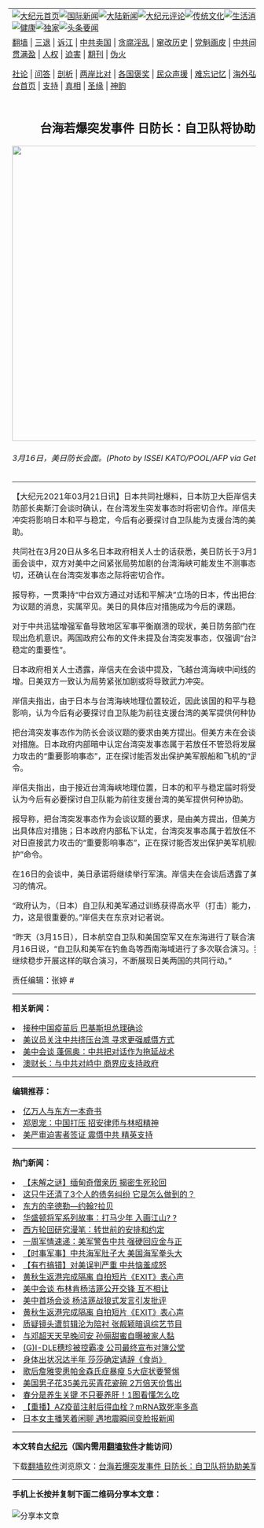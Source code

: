 <a name="1" id="1" target="_blank"></a><span id="1"></span>
<table align=center border="0"><tr><td colspan="2" VALIGN=TOP><a href="https://github.com/jfwhtu349/djy/blob/master/gb/nf1351518.md#1"><img src="https://raw.githubusercontent.com/jfwhtu349/www/master/t/djy/1.jpg" title="大纪元首页" alt="大纪元首页"></a><a href="https://github.com/jfwhtu349/djy/blob/master/gb/n24hr.md#1"><img src="https://raw.githubusercontent.com/jfwhtu349/www/master/t/djy/3.jpg" title="国际新闻" alt="国际新闻"></a><a href="https://github.com/jfwhtu349/djy/blob/master/gb/nsc413.md#1"><img src="https://raw.githubusercontent.com/jfwhtu349/www/master/t/djy/4.jpg" title="大陆新闻" alt="大陆新闻"></a><a href="https://github.com/jfwhtu349/djy/blob/master/gb/news392.md#1"><img src="https://raw.githubusercontent.com/jfwhtu349/www/master/t/djy/5.jpg" title="大纪元评论" alt="大纪元评论"></a><a href="https://github.com/jfwhtu349/djy/blob/master/gb/news2007.md#1"><img src="https://raw.githubusercontent.com/jfwhtu349/www/master/t/djy/6.jpg" title="传统文化" alt="传统文化"></a><a href="https://github.com/jfwhtu349/djy/blob/master/gb/news2008.md#1"><img src="https://raw.githubusercontent.com/jfwhtu349/www/master/t/djy/7.jpg" title="生活消费" alt="生活消费"></a><a href="https://github.com/jfwhtu349/djy/blob/master/gb/ncyule.md#1"><img src="https://raw.githubusercontent.com/jfwhtu349/www/master/t/djy/8.jpg" title="娱乐休闲" alt="娱乐休闲"></a><a href="https://github.com/jfwhtu349/djy/blob/master/gb/nsc1002.md#1"><img src="https://raw.githubusercontent.com/jfwhtu349/www/master/t/djy/9.jpg" title="健康" alt="健康"></a><a href="https://github.com/jfwhtu349/djy/blob/master/gb/nf6092.md#1"><img src="https://raw.githubusercontent.com/jfwhtu349/www/master/t/djy/10a.jpg" title="独家" alt="独家"></a><a href="https://github.com/jfwhtu349/djy/blob/master/gb/nf4514.md#1"><img src="https://raw.githubusercontent.com/jfwhtu349/www/master/t/djy/12a.jpg" title="头条要闻" alt="头条要闻"></a></td></tr>
<tr><td colspan="2" VALIGN=TOP><a target="_blank" href="https://github.com/jfwhtu349/www/blob/master/README.md?zsrh#1">翻墙</a> | <a target="_blank" href="https://github.com/jfwhtu349/djy/blob/master/gb/nf5657.md#1">三退</a> | <a target="_blank" href="https://github.com/jfwhtu349/djy/blob/master/gb/nf6124.md#1">诉江</a> | <a target="_blank" href="https://github.com/jfwhtu349/djy/blob/master/gb/nf1176117.md#1">中共卖国</a> | <a target="_blank" href="https://github.com/jfwhtu349/djy/blob/master/gb/nf5773.md#1">贪腐淫乱</a> | <a target="_blank" href="https://github.com/jfwhtu349/djy/blob/master/gb/nf1176115.md#1">窜改历史</a> | <a target="_blank" href="https://github.com/jfwhtu349/djy/blob/master/gb/nf1176107.md#1">党魁画皮</a> | <a target="_blank" href="https://github.com/jfwhtu349/djy/blob/master/gb/nf1320400.md#1">中共间谍</a> | <a target="_blank" href="https://github.com/jfwhtu349/djy/blob/master/gb/nf1176114.md#1">破坏传统</a> | <a target="_blank" href="https://github.com/jfwhtu349/ntdtv/blob/master/gb/prog447_1.md#1">恶贯满盈</a> | <a target="_blank" href="https://github.com/jfwhtu349/djy/blob/master/gb/ncid278.md#1">人权</a> | <a target="_blank" href="https://github.com/jfwhtu349/djy/blob/master/gb/nf1176111.md#1">迫害</a> | <a target="_blank" href="https://gitlab.com/szzdlab/mh-qikan/blob/master/README.md#1">期刊</a> | <a target="_blank" href="https://github.com/jfwhtu349/djy/blob/master/gb/nf5562.md#1">伪火</a></p><p><a target="_blank" href="https://github.com/jfwhtu349/djy/blob/master/gb/9p.md#1">社论</a> | <a target="_blank" href="https://github.com/jfwhtu349/djy/blob/master/gb/nf4378.md#1">问答</a> | <a target="_blank" href="https://github.com/jfwhtu349/djy/blob/master/gb/nf5792.md#1">剖析</a> | <a target="_blank" href="https://github.com/jfwhtu349/djy/blob/master/gb/nf5735.md#1">两岸比对</a> | <a target="_blank" href="https://github.com/jfwhtu349/djy/blob/master/gb/nf6119.md#1">各国褒奖</a> | <a target="_blank" href="https://github.com/jfwhtu349/djy/blob/master/gb/nf6120.md#1">民众声援</a> | <a target="_blank" href="https://github.com/jfwhtu349/djy/blob/master/gb/nf1188594.md#1">难忘记忆</a> | <a target="_blank" href="https://github.com/jfwhtu349/djy/blob/master/gb/nf3180.md#1">海外弘传</a> | <a target="_blank" href="https://github.com/jfwhtu349/djy/blob/master/gb/nf5410.md#1">万人上访</a> | <a target="_blank" href="https://github.com/jfwhtu349/www/blob/master/README.md?zsrh#1">平台首页</a> | <a target="_blank" href="https://github.com/jfwhtu349/djy/blob/master/gb/nf4386.md#1">支持</a> | <a target="_blank" href="https://github.com/jfwhtu349/djy/blob/master/gb/nf4389.md#1">真相</a> | <a target="_blank" href="https://github.com/jfwhtu349/djy/blob/master/gb/nf5790.md#1">圣缘</a> | <a target="_blank" href="https://github.com/jfwhtu349/djy/blob/master/gb/nf4786.md#1">神韵</a></td></tr>
<tr><td VALIGN=TOP width="626"><h2 align=center>台海若爆突发事件 日防长：自卫队将协助美军</h2>
<img width="600" src="https://i.epochtimes.com/assets/uploads/2021/03/GettyImages-1231743409-600x400.jpg" />
<h6>3月16日，美日防长会面。(Photo by ISSEI KATO/POOL/AFP via Getty Images)
</h6>
<hr>
	<p>【大纪元2021年03月21日讯】<ahref="https://github.com/jfwhtu349/djy/blob/master/gb/tag/%E6%97%A5%E6%9C%AC.md#1">日本</a>共同社爆料，日本防卫大臣<ahref="https://github.com/jfwhtu349/djy/blob/master/gb/tag/%E5%B2%B8%E4%BF%A1%E5%A4%AB.md#1">岸信夫</a>近日与美国国防部长奥斯汀会谈时确认，在<ahref="https://github.com/jfwhtu349/djy/blob/master/gb/tag/%E5%8F%B0%E6%B9%BE.md#1">台湾</a>发生突发事态时将密切合作。<ahref="https://github.com/jfwhtu349/djy/blob/master/gb/tag/%E5%B2%B8%E4%BF%A1%E5%A4%AB.md#1">岸信夫</a>说，<ahref="https://github.com/jfwhtu349/djy/blob/master/gb/tag/%E5%8F%B0%E6%B5%B7.md#1">台海</a>武力冲突将影响<ahref="https://github.com/jfwhtu349/djy/blob/master/gb/tag/%E6%97%A5%E6%9C%AC.md#1">日本</a>和平与稳定，今后有必要探讨自卫队能为支援台湾的美军提供何种协助。</p>
<p>共同社在3月20日从多名日本政府相关人士的话获悉，美日防长于3月16日举行面对面会谈中，双方对美中之间紧张局势加剧的<ahref="https://github.com/jfwhtu349/djy/blob/master/gb/tag/%E5%8F%B0%E6%B9%BE.md#1">台湾</a>海峡可能发生不测事态表达了共同关切，还确认在台湾突发事态之际将密切合作。</p>
<p>报导称，一贯秉持“中台双方通过对话和平解决”立场的日本，传出把台湾突发事态作为议题的消息，实属罕见。美日的具体应对措施成为今后的课题。</p>
<p>对于中共迅猛增强军备导致地区军事平衡崩溃的现状，美日防务部门在此次会谈中展现出危机意识。两国政府公布的文件未提及台湾突发事态，仅强调“台湾海峡的和平与稳定的重要性”。</p>
<p>日本政府相关人士透露，岸信夫在会谈中提及，飞越台湾海峡中间线的中共军机骤增。日美双方一致认为局势紧张加剧或将导致武力冲突。</p>
<p>岸信夫指出，由于日本与台湾海峡地理位置较近，因此该国的和平与稳定将受到很大影响，认为今后有必要探讨自卫队能为前往支援台湾的美军提供何种协助。</p>
<p>把台湾突发事态作为防长会谈议题的要求由美方提出。但美方未在会谈中给出具体应对措施。日本政府内部暗中认定台湾突发事态属于若放任不管恐将发展为对日直接武力攻击的“重要影响事态”，正在探讨能否发出保护美军舰船和飞机的“武器等防护”命令。</p>
<p>岸信夫指出，由于接近台湾海峡地理位置，日本的和平与稳定届时将受到很大影响，认为今后有必要探讨自卫队能为前往支援台湾的美军提供何种协助。</p>
<p>报导称，把台湾突发事态作为会谈议题的要求，是由美方提出，但美方未在会谈中提出具体应对措施；日本政府内部私下认定，台湾突发事态属于若放任不管恐将发展为对日直接武力攻击的“重要影响事态”，正在探讨能否发出保护美军机舰的“武器等防护”命令。</p>
<p>在16日的会谈中，美日承诺将继续举行军演。岸信夫在会谈后透露了美日联合军事演习的情况。</p>
<p>“政府认为，（日本）自卫队和美军通过训练获得高水平（打击）能力，以增强威慑力，这是很重要的。”岸信夫在东京对记者说。</p>
<p>“昨天（3月15日），日本航空自卫队和美国空军又在东海进行了联合演习。”岸信夫在3月16日说，“自卫队和美军在钓鱼岛等西南海域进行了多次联合演习。我希望我们能继续稳步开展这样的联合演习，不断展现日美两国的共同行动。”</p>
<p>责任编辑：张婷 #</p>
	
<hr>


<strong>相关新闻：</strong>
<li><a href="https://github.com/jfwhtu349/djy/blob/master/gb/21/3/20/n12824293.md#1">接种中国疫苗后 巴基斯坦总理确诊</a></li>
<li><a href="https://github.com/jfwhtu349/djy/blob/master/gb/21/3/20/n12824305.md#1">美议员关注中共挤压台湾 寻求更强威慑方式</a></li>
<li><a href="https://github.com/jfwhtu349/djy/blob/master/gb/21/3/20/n12824844.md#1">美中会谈 蓬佩奥：中共把对话作为拖延战术</a></li>
<li><a href="https://github.com/jfwhtu349/djy/blob/master/gb/21/3/21/n12824925.md#1">澳财长：与中共对峙中 商界应支持政府</a></li>
<hr>


<strong>编辑推荐：</strong>
<li><a href="https://github.com/jfwhtu349/djy/blob/master/gb/17/5/26/n9191512.md?dfh#1" target="_blank">亿万人与东方一本奇书</a></li><li><a href="https://github.com/tsiac2612/djy/blob/master/gb/18/5/1/n10353384.md#1" target="_blank">郑恩宠：中国打压 招安律师与林昭精神</a></li><li><a href="https://github.com/tsiac2612/djy/blob/master/gb/19/8/27/n11481899.md#1" target="_blank">美严审迫害者签证 震慑中共 精英支持</a></li>
<hr>

<strong>热门新闻：</strong>
<li><a href="https://github.com/jfwhtu349/djy/blob/master/gb/21/3/16/n12815794.md#1">【未解之谜】缅甸奇僧亲历 揭密生死轮回</a></li>
<li><a href="https://github.com/jfwhtu349/djy/blob/master/gb/21/3/13/n12808575.md#1">这只牛还清了3个人的债务纠纷 它是怎么做到的？</a></li>
<li><a href="https://github.com/jfwhtu349/djy/blob/master/gb/21/3/13/n12809133.md#1">东方的辛德勒—约翰?拉贝</a></li>
<li><a href="https://github.com/jfwhtu349/djy/blob/master/gb/20/4/3/n11999735.md#1">华盛顿将军系列故事：打马少年 入画江山? ?</a></li>
<li><a href="https://github.com/jfwhtu349/djy/blob/master/gb/21/3/14/n12810364.md#1">西方轮回研究漫笔：转世前的安排和约定</a></li>
<li><a href="https://github.com/jfwhtu349/djy/blob/master/gb/21/3/20/n12824802.md#1">一周军情速递：美军警告中共 强硬回应金与正</a></li>
<li><a href="https://github.com/jfwhtu349/djy/blob/master/gb/21/3/19/n12822699.md#1">【时事军事】中共海军肚子大 美国海军拳头大</a></li>
<li><a href="https://github.com/jfwhtu349/djy/blob/master/gb/21/3/19/n12823283.md#1">【有冇搞错】对美误判严重 中共恼羞成怒</a></li>
<li><a href="https://github.com/jfwhtu349/djy/blob/master/gb/21/3/18/n12820891.md#1">黄秋生返港完成隔离 自拍短片《EXIT》表心声</a></li>
<li><a href="https://github.com/jfwhtu349/djy/blob/master/gb/21/3/19/n12820967.md#1">美中会谈 布林肯杨洁篪公开交锋 互不相让</a></li>
<li><a href="https://github.com/jfwhtu349/djy/blob/master/gb/21/3/19/n12821177.md#1">美中首场会谈 杨洁篪战狼式发言引发批评</a></li>
<li><a href="https://github.com/jfwhtu349/djy/blob/master/gb/21/3/18/n12820891.md#1">黄秋生返港完成隔离 自拍短片《EXIT》表心声</a></li>
<li><a href="https://github.com/jfwhtu349/djy/blob/master/gb/21/3/19/n12823173.md#1">质疑镜头遭剪辑沦为陪衬 张靓颖暗讽综艺节目</a></li>
<li><a href="https://github.com/jfwhtu349/djy/blob/master/gb/21/3/18/n12820636.md#1">与邓超天天早晚问安 孙俪甜蜜自曝被家人黏</a></li>
<li><a href="https://github.com/jfwhtu349/djy/blob/master/gb/21/3/19/n12821208.md#1">(G)I-DLE穗珍被控霸凌 公司最终宣布对簿公堂</a></li>
<li><a href="https://github.com/jfwhtu349/djy/blob/master/gb/21/3/18/n12819652.md#1">身体出状况达半年 莎莎确定请辞《食尚》</a></li>
<li><a href="https://github.com/jfwhtu349/djy/blob/master/gb/21/3/18/n12819258.md#1">歌后詹雅雯患帕金森氏症暴瘦 5大症状要警惕</a></li>
<li><a href="https://github.com/jfwhtu349/djy/blob/master/gb/21/3/19/n12821677.md#1">美国男子花35美元买青花瓷碗 2万倍天价售出</a></li>
<li><a href="https://github.com/jfwhtu349/djy/blob/master/gb/21/3/19/n12822810.md#1">春分是养生关键 不只要养肝！1图看懂怎么吃</a></li>
<li><a href="https://github.com/jfwhtu349/djy/blob/master/gb/21/3/18/n12819814.md#1">【重播】AZ疫苗注射后得血栓？mRNA致死率多高</a></li>
<li><a href="https://github.com/jfwhtu349/djy/blob/master/gb/21/3/18/n12819422.md#1">日本女主播笑着闲聊 遇地震瞬间变脸报新闻</a></li>
<hr>

<strong>本文转自<a href="https://www.epochtimes.com">大纪元</a>（国内需用<a href="https://github.com/jfwhtu349/www/blob/master/README.md#8">翻墙软件</a>才能访问）</strong><p>下载<a href="https://github.com/jfwhtu349/www/blob/master/README.md#8">翻墙软件</a>浏览原文：<a href="https://www.epochtimes.com/gb/21/3/21/n12825662.htm">台海若爆突发事件 日防长：自卫队将协助美军</a></p><hr>

<strong>手机上长按并复制下面二维码分享本文章：</strong><br><br><img src="https://chart.apis.google.com/chart?cht=qr&chs=240x240&choe=UTF-8&chld=M|2&chl=https://github.com/jfwhtu349/djy/blob/master/gb/21/3/21/n12825662.md%231" title="分享本文章"></td><td VALIGN=TOP><a href="https://github.com/jfwhtu349/djy/blob/master/gb/16/1/21/n4622075.md?dfh#1" target="_blank"><img src="https://raw.githubusercontent.com/jfwhtu349/djy/master/gb/300/wei-f1.jpg" title="中共的伪火骗局"  alt="中共的伪火骗局"></a><br><a href="https://github.com/jfwhtu349/www/blob/master/README.md?dfh#9" target="_blank"><img src="https://raw.githubusercontent.com/jfwhtu349/djy/master/gb/300/yong-h.jpg" title="永恒的见证"  alt="永恒的见证"></a><br><a href="https://github.com/jfwhtu349/djy/blob/master/gb/13/9/29/n3974789.md?dfh#1" target="_blank"><img src="https://raw.githubusercontent.com/jfwhtu349/djy/master/gb/300/shang-lnz.jpg" title="善良女子被中共投男牢"  alt="善良女子被中共投男牢"></a><br><a href="https://github.com/jfwhtu349/djy/blob/master/gb/16/3/16/n4663449.md?dfh#1" target="_blank"><img src="https://raw.githubusercontent.com/jfwhtu349/djy/master/gb/300/huo-z3.jpg" title="警卫目击活摘器官"  alt="警卫目击活摘器官"></a><br><a href="https://github.com/jfwhtu349/djy/blob/master/gb/16/8/7/n8177641.md?dfh#1" target="_blank"><img src="https://raw.githubusercontent.com/jfwhtu349/djy/master/gb/300/huo-z4.jpg" title="证人描述活摘恐怖"  alt="证人描述活摘恐怖"></a><br><a href="https://github.com/jfwhtu349/djy/blob/master/gb/10/4/19/n2881569.md?dfh#1" target="_blank"><img src="https://raw.githubusercontent.com/jfwhtu349/djy/master/gb/300/huo-z1.jpg" title="揭开活摘器官黑幕"  alt="揭开活摘器官黑幕"></a><br><a href="https://github.com/jfwhtu349/djy/blob/master/gb/10/11/7/n3077476.md?dfh#1" target="_blank"><img src="https://raw.githubusercontent.com/jfwhtu349/djy/master/gb/300/ma-ks.jpg" title="马克思的成魔之路"  alt="马克思的成魔之路"></a><br><a href="https://github.com/jfwhtu349/djy/blob/master/gb/14/6/9/n4173977.md?dfh#1" target="_blank"><img src="https://raw.githubusercontent.com/jfwhtu349/djy/master/gb/300/chang-zs.jpg" title="藏字石 蕴天机"  alt="藏字石 蕴天机"></a><br><a href="https://github.com/jfwhtu349/djy/blob/master/gb/18/5/10/n10381511.md?dfh#1" target="_blank"><img src="https://raw.githubusercontent.com/jfwhtu349/djy/master/gb/300/st1.jpg" title="关注三亿人三退"  alt="关注三亿人三退"></a><br><a href="https://github.com/jfwhtu349/djy/blob/master/gb/18/3/21/n10237682.md?dfh#1" target="_blank"><img src="https://raw.githubusercontent.com/jfwhtu349/djy/master/gb/300/jie-t.jpg" title="解体中共复兴中华"  alt="解体中共复兴中华"></a><br><a href="https://github.com/jfwhtu349/djy/blob/master/gb/9/2/9/n2422991.md?dfh#1" target="_blank"><img src="https://raw.githubusercontent.com/jfwhtu349/djy/master/gb/300/gao-zs.jpg" title="中共迫害良心律师"  alt="中共迫害良心律师"></a><br><a href="https://github.com/jfwhtu349/djy/blob/master/gb/18/12/9/n10900044.md?dfh#1" target="_blank"><img src="https://raw.githubusercontent.com/jfwhtu349/djy/master/gb/300/sj1.jpg" title="三百多万人举报江泽民"  alt="三百多万人举报江泽民"></a><br><a href="https://github.com/jfwhtu349/djy/blob/master/gb/18/8/28/n10672014.md?dfh#1" target="_blank"><img src="https://raw.githubusercontent.com/jfwhtu349/djy/master/gb/300/sj2.jpg" title="这些官员为何起诉江泽民"  alt="这些官员为何起诉江泽民"></a><br><a href="https://github.com/jfwhtu349/djy/blob/master/gb/8/12/18/n2367165.md?dfh#1" target="_blank"><img src="https://raw.githubusercontent.com/jfwhtu349/djy/master/gb/300/liangan.jpg" title="海峡两岸的强烈对比"  alt="海峡两岸的强烈对比"></a><br><a href="https://github.com/jfwhtu349/djy/blob/master/gb/15/12/10/n4593139.md?dfh#1" target="_blank"><img src="https://raw.githubusercontent.com/jfwhtu349/djy/master/gb/300/jia-ndzl.jpg" title="加拿大总理的贺信"  alt="加拿大总理的贺信"></a><br><a href="https://github.com/jfwhtu349/djy/blob/master/gb/11/6/17/n3289382.md?dfh#1" target="_blank"><img src="https://raw.githubusercontent.com/jfwhtu349/djy/master/gb/300/xiao-wd.jpg" title="探寻真相兼听则明"  alt="探寻真相兼听则明"></a><br><a href="https://github.com/jfwhtu349/djy/blob/master/gb/18/10/27/n10812623.md?dfh#1" target="_blank"><img src="https://raw.githubusercontent.com/jfwhtu349/djy/master/gb/300/yindu.jpg" title="印度媒体报道东方"  alt="印度媒体报道东方"></a><br><a href="https://github.com/jfwhtu349/djy/blob/master/gb/18/6/9/n10469652.md?dfh#1" target="_blank"><img src="https://raw.githubusercontent.com/jfwhtu349/djy/master/gb/300/xie-j.jpg" title="不一样的海外校园"  alt="不一样的海外校园"></a><br><a href="https://github.com/jfwhtu349/djy/blob/master/gb/7/4/5/n1669415.md?dfh#1" target="_blank"><img src="https://raw.githubusercontent.com/jfwhtu349/djy/master/gb/300/li-up.jpg" title="从大师到徒弟的传奇"  alt="从大师到徒弟的传奇"></a><br><a href="https://github.com/jfwhtu349/djy/blob/master/gb/17/5/26/n9191512.md?dfh#1" target="_blank"><img src="https://raw.githubusercontent.com/jfwhtu349/djy/master/gb/300/zfl2.jpg" title="亿万人与东方一本奇书"  alt="亿万人与东方一本奇书"></a><br><a href="https://github.com/jfwhtu349/djy/blob/master/gb/13/11/27/n4020290.md?dfh#1" target="_blank"><img src="https://raw.githubusercontent.com/jfwhtu349/djy/master/gb/300/zhen-h.jpg" title="大陆见不到的震撼场面"  alt="大陆见不到的震撼场面"></a><br><a href="https://github.com/jfwhtu349/djy/blob/master/gb/15/7/17/n4482910.md?dfh#1" target="_blank"><img src="https://raw.githubusercontent.com/jfwhtu349/djy/master/gb/300/dalu-sk.jpg" title="人心向善 大陆当初盛况"  alt="人心向善 大陆当初盛况"></a><br><a href="https://github.com/jfwhtu349/djy/blob/master/gb/19/1/5/n10955468.md?dfh#1" target="_blank"><img src="https://raw.githubusercontent.com/jfwhtu349/djy/master/gb/300/zfl1.jpg" title="追寻真理 这书讲什么"  alt="追寻真理 这书讲什么"></a><br><a href="https://github.com/jfwhtu349/www/blob/master/README.md?dfh#1" target="_blank"><img src="https://raw.githubusercontent.com/jfwhtu349/djy/master/gb/300/fq1.jpg" title="下载免费翻墙软件"  alt="下载免费翻墙软件"></a><br></td></tr></table>
